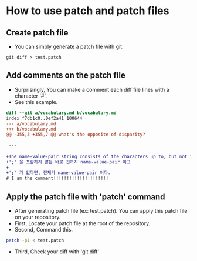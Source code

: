 <link rel="stylesheet" type="text/css" media="all" href="https://shlomo90.github.io/homepage.css" />

# How to use patch and patch files

## Create patch file

* You can simply generate a patch file with git.

```
git diff > test.patch
```

## Add comments on the patch file

* Surprisingly, You can make a comment each diff file lines with a character '#'.
* See this example.

```diff
diff --git a/vocabulary.md b/vocabulary.md
index f7db1c0..0ef2a41 100644
--- a/vocabulary.md
+++ b/vocabulary.md
@@ -355,3 +355,7 @@ what's the opposite of disparity?
 
 ---
 
+The name-value-pair string consists of the characters up to, but not including, the first ';'
+';' 을 포함하지 않는 바로 전까지 name-value-pair 이고
+
+';' 가 없다면, 전체가 name-value-pair 이다.
# I am the comment!!!!!!!!!!!!!!!!!!!!!

```

## Apply the patch file with 'patch' command

* After generating patch file (ex: test.patch). You can apply this patch file on your repository.
* First, Locate your patch file at the root of the repository.
* Second, Command this.

```bash
patch -p1 < test.patch
```

* Third, Check your diff with 'git diff'

